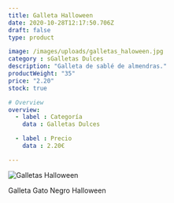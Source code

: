 ```yaml
---
title: Galleta Halloween
date: 2020-10-28T12:17:50.706Z
draft: false
type: product

image: /images/uploads/galletas_haloween.jpg
category : sGalletas Dulces
description: "Galleta de sablé de almendras."
productWeight: "35"
price: "2.20"
stock: true

# Overview
overview:
  - label : Categoría
    data : Galletas Dulces

  - label : Precio
    data : 2.20€

---
```

![Galletas Halloween](/images/uploads/galletas_haloween.jpg "Galletas Halloween")

Galleta Gato Negro Halloween
